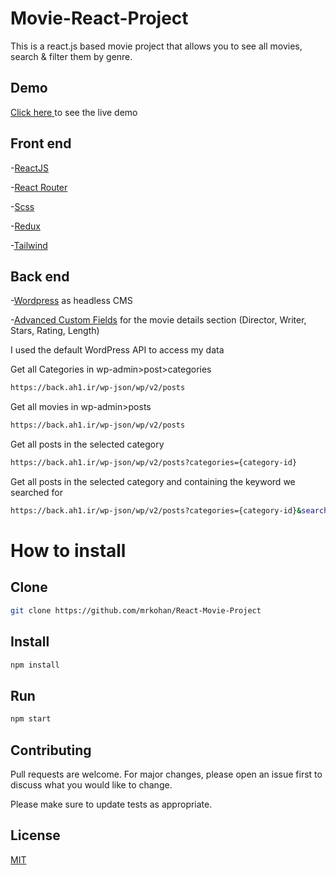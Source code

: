 # Movie-React-Project

This is a react.js based movie project that allows you to see all movies, search & filter them by genre.

## Demo
[Click here ](https://www.ah1.ir) to see the live demo


## Front end
-[ReactJS](https://reactjs.org/)

-[React Router](https://github.com/ReactTraining/react-router)

-[Scss](http://sass-lang.com/)

-[Redux](http://redux.js.org/)

-[Tailwind](https://tailwindcss.com/)

## Back end

-[Wordpress](https://wordpress.org) as headless CMS

-[Advanced Custom Fields](https://www.advancedcustomfields.com/) for the movie details section (Director, Writer, Stars, Rating, Length)  

I used the default WordPress API to access my data


Get all Categories in wp-admin>post>categories 
```bash
https://back.ah1.ir/wp-json/wp/v2/posts
```


Get all movies in wp-admin>posts
```bash
https://back.ah1.ir/wp-json/wp/v2/posts
```

Get all posts in the selected category
```bash
https://back.ah1.ir/wp-json/wp/v2/posts?categories={category-id}
```


Get all posts in the selected category and containing the keyword we searched for 
```bash
https://back.ah1.ir/wp-json/wp/v2/posts?categories={category-id}&search={title}
```


# How to install


## Clone
```bash
git clone https://github.com/mrkohan/React-Movie-Project
```

## Install

```bash
npm install
```
## Run

```bash
npm start
```

## Contributing
Pull requests are welcome. For major changes, please open an issue first to discuss what you would like to change.

Please make sure to update tests as appropriate.

## License
[MIT](https://choosealicense.com/licenses/mit/)